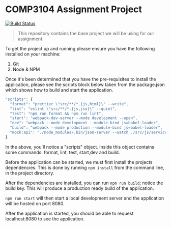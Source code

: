 # COMP3104 Assignment Project

[![Build Status](https://travis-ci.com/chdhdvgscfsd/assignment.svg?branch=master)](https://travis-ci.com/chdhdvgscfsd/assignment)

> This repository contains the base project we will be using for our assignment.

To get the project up and running please ensure you have the following installed on your machine:

1. Git
2. Node & NPM

Once it's been determined that you have the pre-requisites to install the application, please see the scripts block below taken from the package.json which shows how to build and start the application.

```javascript
"scripts": {
  "format": "prettier \"src/**/*.{js,html}\" --write",
  "lint": "eslint \"src/**/*.{js,jsx}\" --quiet",
  "test": "npm run format && npm run lint",
  "start": "webpack-dev-server --mode development --open",
  "dev": "webpack --mode development --module-bind js=babel-loader",
  "build": "webpack --mode production --module-bind js=babel-loader",
  "mock:api": "./node_modules/.bin/json-server --watch ./src/js/services/api/mockDb.json --port 4000 & npm run start"
}
```

In the above, you'll notice a "scripts" object. Inside this object contains some commands: format, lint, test, start,dev and build.

Before the application can be started, we must first install the projects dependencies. This is done by running `npm install` from the command line, in the project directory.

After the dependencies are installed, you can run `npm run build`; notice the build key. This will produce a production ready build of the application.

`npm run start` will then start a local development server and the application will be hosted on port 8080.

After the application is started, you should be able to request localhost:8080 to see the application.
